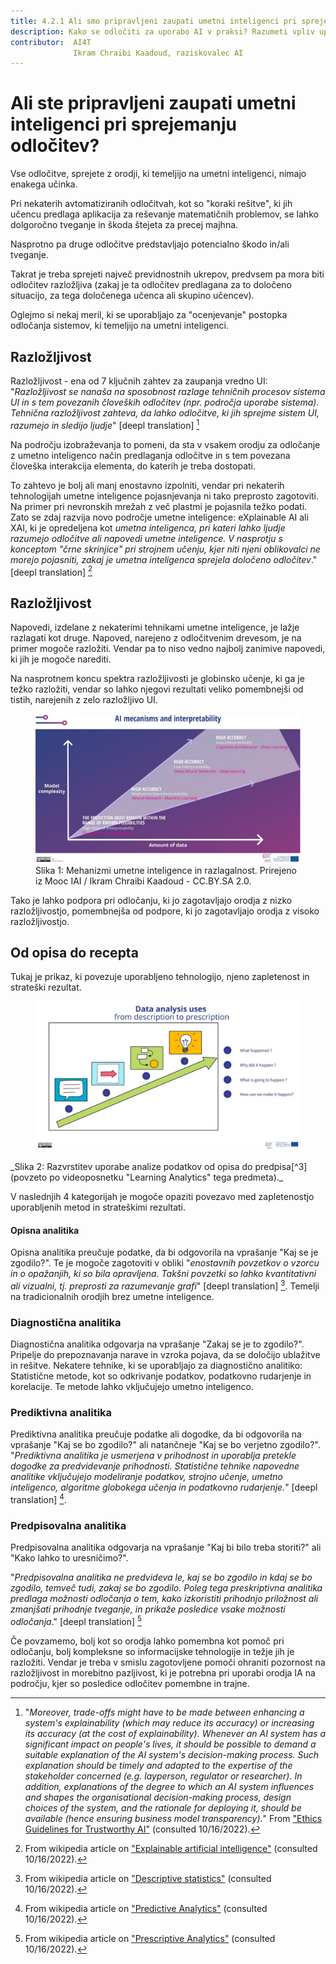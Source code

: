 ```yaml
---
title: 4.2.1 Ali smo pripravljeni zaupati umetni inteligenci pri sprejemanju odločitev?
description: Kako se odločiti za uporabo AI v praksi? Razumeti vpliv uporabe orodij umetne inteligence za odločanje in potrebne previdnostne ukrepe pri uporabi
contributor:  AI4T
              Ikram Chraibi Kaadoud, raziskovalec AI
---
```


# Ali ste pripravljeni zaupati umetni inteligenci pri sprejemanju odločitev?

Vse odločitve, sprejete z orodji, ki temeljijo na umetni inteligenci, nimajo enakega učinka.

Pri nekaterih avtomatiziranih odločitvah, kot so "koraki rešitve", ki jih učencu predlaga aplikacija za reševanje matematičnih problemov, se lahko dolgoročno tveganje in škoda štejeta za precej majhna.

Nasprotno pa druge odločitve predstavljajo potencialno škodo in/ali tveganje.

Takrat je treba sprejeti največ previdnostnih ukrepov, predvsem pa mora biti odločitev razložljiva (zakaj je ta odločitev predlagana za to določeno situacijo, za tega določenega učenca ali skupino učencev).

Oglejmo si nekaj meril, ki se uporabljajo za "ocenjevanje" postopka odločanja sistemov, ki temeljijo na umetni inteligenci.

## Razložljivost

Razložljivost - ena od 7 ključnih zahtev za zaupanja vredno UI: "_Razložljivost se nanaša na sposobnost razlage tehničnih procesov sistema UI in s tem povezanih človeških odločitev (npr. področja uporabe sistema). Tehnična razložljivost zahteva, da lahko odločitve, ki jih sprejme sistem UI, razumejo in sledijo ljudje_" [deepl translation] [^1]

Na področju izobraževanja to pomeni, da sta v vsakem orodju za odločanje z umetno inteligenco način predlaganja odločitve in s tem povezana človeška interakcija elementa, do katerih je treba dostopati.

To zahtevo je bolj ali manj enostavno izpolniti, vendar pri nekaterih tehnologijah umetne inteligence pojasnjevanja ni tako preprosto zagotoviti. Na primer pri nevronskih mrežah z več plastmi je pojasnila težko podati. Zato se zdaj razvija novo področje umetne inteligence: eXplainable AI ali XAI, ki je opredeljena kot _umetna inteligenca, pri kateri lahko ljudje razumejo odločitve ali napovedi umetne inteligence. V nasprotju s konceptom "črne skrinjice" pri strojnem učenju, kjer niti njeni oblikovalci ne morejo pojasniti, zakaj je umetna inteligenca sprejela določeno odločitev_." [deepl translation] [^2]

## Razložljivost

Napovedi, izdelane z nekaterimi tehnikami umetne inteligence, je lažje razlagati kot druge. Napoved, narejeno z odločitvenim drevesom, je na primer mogoče razložiti. Vendar pa to niso vedno najbolj zanimive napovedi, ki jih je mogoče narediti.

Na nasprotnem koncu spektra razložljivosti je globinsko učenje, ki ga je težko razložiti, vendar so lahko njegovi rezultati veliko pomembnejši od tistih, narejenih z zelo razložljivo UI.

<figure>
  <img src="Images/AI-mecanisms-and-interpretability-HQ.jpg" alt="Representation of AI mechanisms and interpretability." />
  <figcaption>Slika 1: Mehanizmi umetne inteligence in razlagalnost.
 Prirejeno iz Mooc IAI / Ikram Chraibi Kaadoud - CC.BY.SA 2.0.</figcaption>
</figure>

Tako je lahko podpora pri odločanju, ki jo zagotavljajo orodja z nizko razložljivostjo, pomembnejša od podpore, ki jo zagotavljajo orodja z visoko razložljivostjo.

## Od opisa do recepta

Tukaj je prikaz, ki povezuje uporabljeno tehnologijo, njeno zapletenost in strateški rezultat.

<figure>
  <img src="Images/Data-analysis-uses-from-description-to-prescription-HQ.jpg" alt="Representation of Data analysis uses from description to prescription." />
</figure>
_Slika 2: Razvrstitev uporabe analize podatkov od opisa do predpisa[^3] (povzeto po videoposnetku "Learning Analytics" tega predmeta)._

V naslednjih 4 kategorijah je mogoče opaziti povezavo med zapletenostjo uporabljenih metod in strateškimi rezultati.

#### Opisna analitika

Opisna analitika preučuje podatke, da bi odgovorila na vprašanje "Kaj se je zgodilo?".
Te je mogoče zagotoviti v obliki "*enostavnih povzetkov o vzorcu in o opažanjih, ki so bila opravljena. Takšni povzetki so lahko kvantitativni ali vizualni, tj. preprosti za razumevanje grafi*" [deepl translation] [^4]. Temelji na tradicionalnih orodjih brez umetne inteligence.

### Diagnostična analitika

Diagnostična analitika odgovarja na vprašanje "Zakaj se je to zgodilo?".
Pripelje do prepoznavanja narave in vzroka pojava, da se določijo ublažitve in rešitve. Nekatere tehnike, ki se uporabljajo za diagnostično analitiko: Statistične metode, kot so odkrivanje podatkov, podatkovno rudarjenje in korelacije. Te metode lahko vključujejo umetno inteligenco.

### Prediktivna analitika

Prediktivna analitika preučuje podatke ali dogodke, da bi odgovorila na vprašanje "Kaj se bo zgodilo?" ali natančneje "Kaj se bo verjetno zgodilo?".
"*Prediktivna analitika je usmerjena v prihodnost in uporablja pretekle dogodke za predvidevanje prihodnosti. Statistične tehnike napovedne analitike vključujejo modeliranje podatkov, strojno učenje, umetno inteligenco, algoritme globokega učenja in podatkovno rudarjenje.*" [deepl translation] [^5].

### Predpisovalna analitika

Predpisovalna analitika odgovarja na vprašanje "Kaj bi bilo treba storiti?" ali "Kako lahko to uresničimo?".

"*Predpisovalna analitika ne predvideva le, kaj se bo zgodilo in kdaj se bo zgodilo, temveč tudi, zakaj se bo zgodilo. Poleg tega preskriptivna analitika predlaga možnosti odločanja o tem, kako izkoristiti prihodnjo priložnost ali zmanjšati prihodnje tveganje, in prikaže posledice vsake možnosti odločanja*." [deepl translation] [^6]

Če povzamemo, bolj kot so orodja lahko pomembna kot pomoč pri odločanju, bolj kompleksne so informacijske tehnologije in težje jih je razložiti.
Vendar je treba v smislu zagotovljene pomoči ohraniti pozornost na razložljivost in morebitno pazljivost, ki je potrebna pri uporabi orodja IA na področju, kjer so posledice odločitev pomembne in trajne.

[^1]: "*Moreover, trade-offs might have to be made between enhancing a system's explainability (which may reduce its accuracy) or increasing its accuracy (at the cost of explainability). Whenever an AI system has a significant impact on people's lives, it should be possible to demand a suitable explanation of the AI system's decision-making process. Such explanation should be timely and adapted to the expertise of the stakeholder concerned (e.g. layperson, regulator or researcher). In addition, explanations of the degree to which an AI system influences and shapes the organisational decision-making process, design choices of the system, and the rationale for deploying it, should be available (hence ensuring business model transparency).*" From ["Ethics Guidelines for Trustworthy AI"](https://ec.europa.eu/futurium/en/ai-alliance-consultation/guidelines/1.html#Transparency) (consulted 10/16/2022).

[^2]: From wikipedia article on ["Explainable artificial intelligence"](https://en.wikipedia.org/wiki/Explainable_artificial_intelligence) (consulted 10/16/2022).  

[^3]: See in this course the section 1.1.3. on Learning analytics (video).  

[^4]: From wikipedia article on ["Descriptive statistics"](https://en.wikipedia.org/wiki/Descriptive_statistics) (consulted 10/16/2022).  

[^5]: From wikipedia article on ["Predictive Analytics"](https://en.wikipedia.org/wiki/Predictive_analytics) (consulted 10/16/2022).  

[^6]: From wikipedia article on ["Prescriptive Analytics"](https://en.wikipedia.org/wiki/Prescriptive_analytics) (consulted 10/16/2022).
